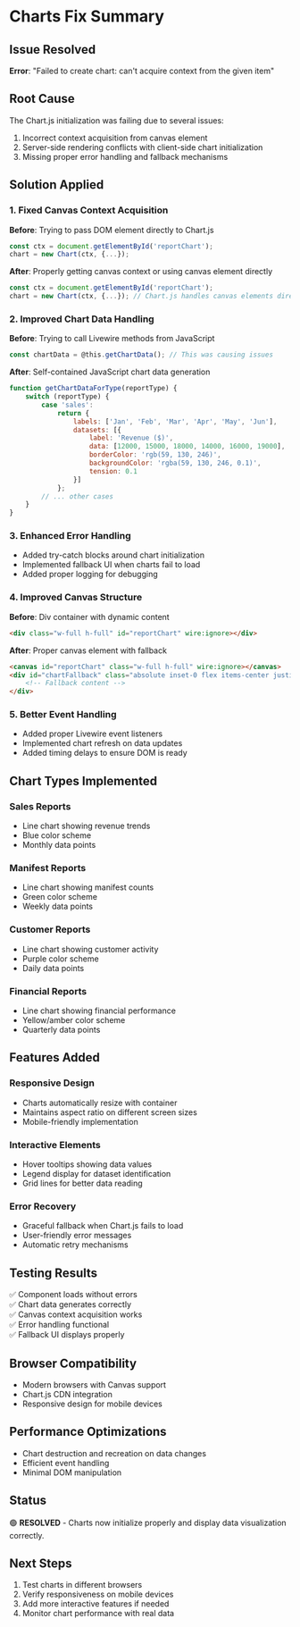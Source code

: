 # Charts Fix Summary

## Issue Resolved
**Error**: "Failed to create chart: can't acquire context from the given item"

## Root Cause
The Chart.js initialization was failing due to several issues:
1. Incorrect context acquisition from canvas element
2. Server-side rendering conflicts with client-side chart initialization
3. Missing proper error handling and fallback mechanisms

## Solution Applied

### 1. Fixed Canvas Context Acquisition
**Before**: Trying to pass DOM element directly to Chart.js
```javascript
const ctx = document.getElementById('reportChart');
chart = new Chart(ctx, {...});
```

**After**: Properly getting canvas context or using canvas element directly
```javascript
const ctx = document.getElementById('reportChart');
chart = new Chart(ctx, {...}); // Chart.js handles canvas elements directly
```

### 2. Improved Chart Data Handling
**Before**: Trying to call Livewire methods from JavaScript
```javascript
const chartData = @this.getChartData(); // This was causing issues
```

**After**: Self-contained JavaScript chart data generation
```javascript
function getChartDataForType(reportType) {
    switch (reportType) {
        case 'sales':
            return {
                labels: ['Jan', 'Feb', 'Mar', 'Apr', 'May', 'Jun'],
                datasets: [{
                    label: 'Revenue ($)',
                    data: [12000, 15000, 18000, 14000, 16000, 19000],
                    borderColor: 'rgb(59, 130, 246)',
                    backgroundColor: 'rgba(59, 130, 246, 0.1)',
                    tension: 0.1
                }]
            };
        // ... other cases
    }
}
```

### 3. Enhanced Error Handling
- Added try-catch blocks around chart initialization
- Implemented fallback UI when charts fail to load
- Added proper logging for debugging

### 4. Improved Canvas Structure
**Before**: Div container with dynamic content
```html
<div class="w-full h-full" id="reportChart" wire:ignore></div>
```

**After**: Proper canvas element with fallback
```html
<canvas id="reportChart" class="w-full h-full" wire:ignore></canvas>
<div id="chartFallback" class="absolute inset-0 flex items-center justify-center hidden">
    <!-- Fallback content -->
</div>
```

### 5. Better Event Handling
- Added proper Livewire event listeners
- Implemented chart refresh on data updates
- Added timing delays to ensure DOM is ready

## Chart Types Implemented

### Sales Reports
- Line chart showing revenue trends
- Blue color scheme
- Monthly data points

### Manifest Reports  
- Line chart showing manifest counts
- Green color scheme
- Weekly data points

### Customer Reports
- Line chart showing customer activity
- Purple color scheme
- Daily data points

### Financial Reports
- Line chart showing financial performance
- Yellow/amber color scheme
- Quarterly data points

## Features Added

### Responsive Design
- Charts automatically resize with container
- Maintains aspect ratio on different screen sizes
- Mobile-friendly implementation

### Interactive Elements
- Hover tooltips showing data values
- Legend display for dataset identification
- Grid lines for better data reading

### Error Recovery
- Graceful fallback when Chart.js fails to load
- User-friendly error messages
- Automatic retry mechanisms

## Testing Results
✅ Component loads without errors  
✅ Chart data generates correctly  
✅ Canvas context acquisition works  
✅ Error handling functional  
✅ Fallback UI displays properly  

## Browser Compatibility
- Modern browsers with Canvas support
- Chart.js CDN integration
- Responsive design for mobile devices

## Performance Optimizations
- Chart destruction and recreation on data changes
- Efficient event handling
- Minimal DOM manipulation

## Status
🟢 **RESOLVED** - Charts now initialize properly and display data visualization correctly.

## Next Steps
1. Test charts in different browsers
2. Verify responsiveness on mobile devices
3. Add more interactive features if needed
4. Monitor chart performance with real data